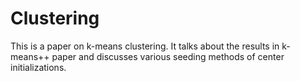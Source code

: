 # Clustering
This is a paper on k-means clustering. It talks about the results in k-means++ paper and discusses various seeding methods of center initializations.
